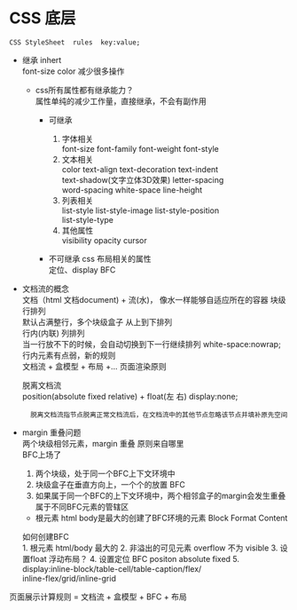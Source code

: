 # CSS 底层
    CSS StyleSheet  rules  key:value;

- 继承 inhert     
    font-size color 减少很多操作
    - css所有属性都有继承能力？      
        属性单纯的减少工作量，直接继承，不会有副作用       
        - 可继承        
            1. 字体相关        
                font-size font-family font-weight font-style
            2. 文本相关       
                color text-align text-decoration text-indent      
                text-shadow(文字立体3D效果) letter-spacing          
                word-spacing white-space line-height
            3. 列表相关      
                list-style list-style-image list-style-position       
                list-style-type
            4. 其他属性       
                visibility opacity cursor

        - 不可继承 css  布局相关的属性       
            定位、display BFC 

- 文档流的概念      
    文档（html 文档document) + 流(水)， 像水一样能够自适应所在的容器
        块级 行排列     
            默认占满整行，多个块级盒子 从上到下排列            
        行内(内联) 列排列      
            当一行放不下的时候，会自动切换到下一行继续排列 white-space:nowrap;       
            行内元素有点弱，新的规则        
        文档流 + 盒模型 + 布局 +...   页面渲染原则       

    脱离文档流      
        position(absolute fixed relative) + float(左 右)  display:none;

        脱离文档流指节点脱离正常文档流后，在文档流中的其他节点忽略该节点并填补原先空间

- margin 重叠问题      
    两个块级相邻元素，margin 重叠 原则来自哪里      
    BFC上场了      
    1. 两个块级，处于同一个BFC上下文环境中
    2. 块级盒子在垂直方向上，一个个的放置  BFC
    3. 如果属于同一个BFC的上下文环境中，两个相邻盒子的margin会发生重叠            
        属于不同BFC元素的管辖区

    - 根元素 html body是最大的创建了BFC环境的元素  Block Format Content

    如何创建BFC    
        1. 根元素 html/body 最大的
        2. 非溢出的可见元素 overflow 不为 visible
        3. 设置float 浮动布局？
        4. 设置定位 BFC positon absolute fixed 
        5. display:inline-block/table-cell/table-caption/flex/        
            inline-flex/grid/inline-grid

页面展示计算规则 = 文档流 + 盒模型 + BFC + 布局